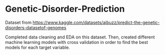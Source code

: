 # Genetic-Disorder-Prediction
Dataset from https://www.kaggle.com/datasets/aibuzz/predict-the-genetic-disorders-datasetof-genomes

Completed data cleaning and EDA on this dataset. Then, created different machine learning models with cross validation in order to find the best models for each target variable.
